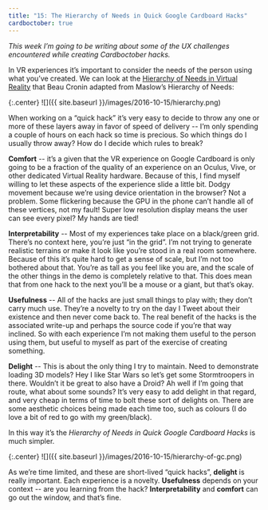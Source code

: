 ```yaml
---
title: "15: The Hierarchy of Needs in Quick Google Cardboard Hacks"
cardboctober: true
---
```


_This week I’m going to be writing about some of the UX challenges encountered while creating Cardboctober hacks._

In VR experiences it’s important to consider the needs of the person using what you’ve created. We can look at the [Hierarchy of Needs in Virtual Reality](https://medium.com/@beaucronin/the-hierarchy-of-needs-in-virtual-reality-development-4333a4833acc) that Beau Cronin adapted from Maslow’s Hierarchy of Needs<!-- more -->:

{:.center}
![]({{ site.baseurl }}/images/2016-10-15/hierarchy.png)

When working on a “quick hack” it’s very easy to decide to throw any one or more of these layers away in favor of speed of delivery -- I’m only spending a couple of hours on each hack so time is precious. So which things do I usually throw away? How do I decide which rules to break?

**Comfort** -- it’s a given that the VR experience on Google Cardboard is only going to be a fraction of the quality of an experience on an Oculus, Vive, or other dedicated Virtual Reality hardware. Because of this, I find myself willing to let these aspects of the experience slide a little bit. Dodgy movement because we’re using device orientation in the browser? Not a problem. Some flickering because the GPU in the phone can’t handle all of these vertices, not my fault! Super low resolution display means the user can see every pixel? My hands are tied!

**Interpretability** -- Most of my experiences take place on a black/green grid. There’s no context here, you’re just “in the grid”. I’m not trying to generate realistic terrains or make it look like you’re stood in a real room somewhere. Because of this it’s quite hard to get a sense of scale, but I’m not too bothered about that. You’re as tall as you feel like you are, and the scale of the other things in the demo is completely relative to that. This does mean that from one hack to the next you’ll be a mouse or a giant, but that’s okay.

**Usefulness** -- All of the hacks are just small things to play with; they don’t carry much use. They’re a novelty to try on the day I Tweet about their existence and then never come back to. The real benefit of the hacks is the associated write-up and perhaps the source code if you’re that way inclined. So with each experience I’m not making them useful to the person using them, but useful to myself as part of the exercise of creating something.

**Delight** -- This is about the only thing I try to maintain. Need to demonstrate loading 3D models? Hey I like Star Wars so let’s get some Stormtroopers in there. Wouldn’t it be great to also have a Droid? Ah well if I’m going that route, what about some sounds? It’s very easy to add delight in that regard, and very cheap in terms of time to bolt these sort of delights on. There are some aesthetic choices being made each time too, such as colours (I do love a bit of red to go with my green/black).

In this way it’s the _Hierarchy of Needs in Quick Google Cardboard Hacks_ is much simpler.

{:.center}
![]({{ site.baseurl }}/images/2016-10-15/hierarchy-of-gc.png)

As we’re time limited, and these are short-lived “quick hacks”, **delight** is really important. Each experience is a novelty. **Usefulness** depends on your context -- are you learning from the hack? **Interpretability** and **comfort** can go out the window, and that’s fine.
